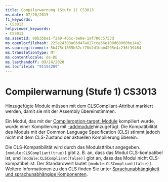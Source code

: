 ```yaml
---
title: Compilerwarnung (Stufe 1) CS3013
ms.date: 07/20/2015
f1_keywords:
- CS3013
helpviewer_keywords:
- CS3013
ms.assetid: 00b3bbe1-f2a0-465c-be0e-1af700c5753d
ms.openlocfilehash: 225e24303a06d47a827cce66e100d60008be14a2
ms.sourcegitcommit: 5b475c1855b32cf78d2d1bbb4295e4c236f39464
ms.translationtype: MT
ms.contentlocale: de-DE
ms.lasthandoff: 09/24/2020
ms.locfileid: "91154209"
---
```

# <a name="compiler-warning-level-1-cs3013"></a>Compilerwarnung (Stufe 1) CS3013

Hinzugefügte Module müssen mit dem CLSCompliant-Attribut markiert werden, damit sie mit der Assembly übereinstimmen.  
  
 Ein Modul, das mit der [Compileroption-target: Module](../language-reference/compiler-options/target-module-compiler-option.md) kompiliert wurde, wurde einer Kompilierung mit [-addmodule](../language-reference/compiler-options/addmodule-compiler-option.md)hinzugefügt. Die Kompatibilität des Moduls mit der Common Language Specification (CLS) stimmt jedoch nicht mit dem CLS-Zustand der aktuellen Kompilierung überein.  
  
 Die CLS-Kompatibilität wird durch das Modulattribut angegeben. `[module:CLSCompliant(true)]` gibt z. B. an, dass das Modul CLS-kompatibel ist, und `[module:CLSCompliant(false)]` gibt an, dass das Modul nicht CLS-kompatibel ist. Der Standardwert lautet `[module:CLSCompliant(false)]`. Weitere Informationen zu den CLS finden Sie unter [Sprachunabhängigkeit und sprachunabhängige Komponenten](../../standard/language-independence-and-language-independent-components.md).
